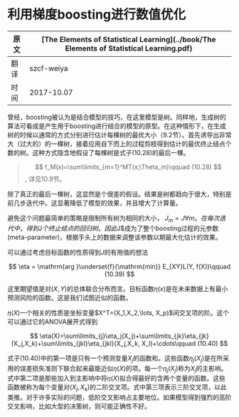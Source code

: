 # 利用梯度boosting进行数值优化

| 原文   | [The Elements of Statistical Learning](../book/The Elements of Statistical Learning.pdf) |
| ---- | ---------------------------------------- |
| 翻译   | szcf-weiya                               |
| 时间   | 2017-10.07                              |

曾经，boosting被认为是结合模型的技巧，在这里模型是树。同样地，生成树的算法可看成是产生用于boosting进行结合的模型的原型。在这种情形下，在生成树的时候以通常的方式分别进行估计每棵树的最优大小（9.2节）。首先诱导出非常大（过大的）的一棵树，接着应用自下而上的过程剪枝得到估计的最优终止结点个数的树。这种方式隐含地假设了每棵树是式子(10.28)的最后一棵。

> $$
f_M(x)=\sum\limits_{m=1}^MT(x;\Theta_m)\qquad (10.28)
$$, 详见10.9节。

除了真正的最后一棵树，这显然是个很差的假设。结果是树都趋向于很大，特别是前几步迭代中。这显著降低了模型的效果，并且增大了计算量。

避免这个问题最简单的策略是限制所有树为相同的大小， $J_m=J\forall m。在每次迭代中，得到$J$个终止结点的回归树。因此$J$成为了整个boosting过程的元参数(meta-parameter)，根据手头上的数据来调整该参数以期最大化估计的效果。

可以通过考虑目标函数的性质得到$J$的有用值的想法

$$
\eta = \mathrm{arg }\underset{f}{\mathrm{min}} E_{XY}L(Y, f(X))\qquad (10.39)
$$

这里期望值是对$(X,Y)$的总体联合分布而言。目标函数$\eta(x)$是在未来数据上有最小预测风险的函数。这是我们试图近似的函数。

$\eta(X)$一个相关的性质是坐标变量$X^T=(X_1,X_2,\lots, X_p)$间交叉项的阶。这个可以通过它的ANOVA展开式得到

$$
\eta(X)=\sum\limits_{j}\eta_j(X_j)+\sum\limits_{jk}\eta_{jk}(X_j,X_k)+\sum\limits_{jkl}\eta_{jkl}(X_j,X_k, X_l)+\cdots\qquad (10.40)
$$

式子(10.40)中的第一项是只有一个预测变量$X_j$的函数和。这些函数$\eta_j(X_j)$是在所采用的误差损失准则下联合起来最能近似$\eta(X)$的项。每一个$\eta_j(X_j)$称为$X_j$的主影响。式中第二项是那些加入到主影响中将$\eta(X)$拟合得最好的含两个变量的函数。这些函数被称为每个变量对$(X_j,X_k)$的二阶交叉项。式中第三项表示三阶交叉项，以此类推。对于许多实际的问题，低阶交叉影响占主要地位。如果模型得到强烈的高阶交叉影响，比如大型的决策树，则可能正确性不好。
